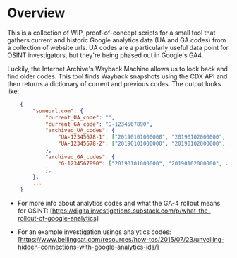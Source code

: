 # Overview

This is a collection of WIP, proof-of-concept scripts for a small tool that gathers current and historic
Google analytics data (UA and GA codes) from a collection of website urls. UA codes are a particularly
useful data point for OSINT investigators, but they're being phased out in Google's GA4.

Luckily, the Internet Archive's Wayback Machine allows us to look back and find older codes. This tool finds
Wayback snapshots using the CDX API and then returns a dictionary of current and previous codes. The output looks
like:

```json
    {
        "someurl.com": {
            "current_UA_code": "",
            "current_GA_code": "G-1234567890",
            "archived_UA_codes": {
                "UA-12345678-1": ["20190101000000", "20190102000000", ...],
                "UA-12345678-2": ["20190101000000", "20190102000000", ...],
            },
            "archived_GA_codes": {
                "G-1234567890": ["20190101000000", "20190102000000", ...],
            },
        },
        ...
    }

```

- For more info about analytics codes and what the GA-4 rollout means for OSINT: [https://digitalinvestigations.substack.com/p/what-the-rollout-of-google-analytics]

- For an example investigation usings analytics codes: [https://www.bellingcat.com/resources/how-tos/2015/07/23/unveiling-hidden-connections-with-google-analytics-ids/]